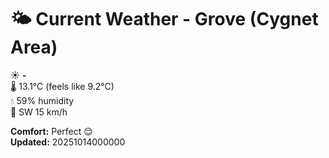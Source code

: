 # 🌤️ Current Weather - Grove (Cygnet Area)

☀️ **-**  
🌡️ 13.1°C (feels like 9.2°C)  
💧 59% humidity  
💨 SW 15 km/h  

**Comfort:** Perfect 😌  
**Updated:** 20251014000000
